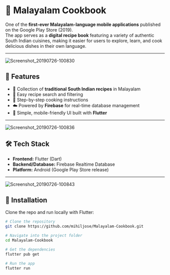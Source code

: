 # 🍲 Malayalam Cookbook  

One of the **first-ever Malayalam-language mobile applications** published on the Google Play Store (2019).  
The app serves as a **digital recipe book** featuring a variety of authentic South Indian cuisines, making it easier for users to explore, learn, and cook delicious dishes in their own language.  

---
![Screenshot_20190726-100830](https://github.com/user-attachments/assets/33c02054-e83a-4d2c-9230-f1dc960d3a59)



## 📱 Features  

- 🥘 Collection of **traditional South Indian recipes** in Malayalam  
- 🔎 Easy recipe search and filtering  
- 📖 Step-by-step cooking instructions  
- ☁️ Powered by **Firebase** for real-time database management  
- 🎨 Simple, mobile-friendly UI built with **Flutter**  

---

![Screenshot_20190726-100836](https://github.com/user-attachments/assets/ff7d9a7b-bc73-4f45-b1bf-dc754eff8407)


## 🛠️ Tech Stack  

- **Frontend:** Flutter (Dart)  
- **Backend/Database:** Firebase Realtime Database  
- **Platform:** Android (Google Play Store release)  

---

![Screenshot_20190726-100843](https://github.com/user-attachments/assets/408ee4ea-0096-40c1-8c7e-e6ff2a334c9c)


## 🚀 Installation  

Clone the repo and run locally with Flutter:  

```bash
# Clone the repository
git clone https://github.com/mihiljose/Malayalam-Cookbook.git

# Navigate into the project folder
cd Malayalam-Cookbook

# Get the dependencies
flutter pub get

# Run the app
flutter run

